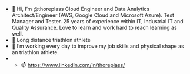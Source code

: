 - 👋 Hi, I’m @thoreplass
Cloud Engineer and Data Analytics Architect/Engineer (AWS, Google Cloud and Microsoft Azure). 
Test Manager and Tester. 25 years of experience within IT, Industrial IT and Quality Assurance. 
Love to learn and work hard to reach learning as well.
- 👀 Long distance triathlon athlete
- 🌱 I’m working every day to improve my job skills and physical shape as an triathlon athlete.
- - 📫 https://www.linkedin.com/in/thoreplass/

<!---
thoreplass/thoreplass is a ✨ special ✨ repository because its `README.md` (this file) appears on your GitHub profile.
You can click the Preview link to take a look at your changes.
--->
